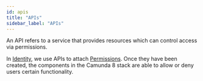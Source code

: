 ```yaml
---
id: apis
title: "APIs"
sidebar_label: "APIs"
---
```


An API refers to a service that provides resources which can control
access via permissions.

In [Identity](/self-managed/identity/what-is-identity.md), we use APIs to attach [Permissions](/self-managed/concepts/access-control/permissions.md). Once they have been created, the
components in the Camunda 8 stack are able to allow or deny users certain functionality.
